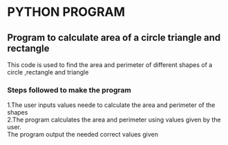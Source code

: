 # PYTHON PROGRAM
## Program to calculate area of a circle triangle and rectangle
This code is used to find the area and perimeter of different shapes of a circle ,rectangle and triangle 
### Steps followed to make the program
1.The  user inputs     values neede to calculate the area and perimeter of the shapes<br>
2.The   program calculates the area and perimeter  using values given by the user.<br>
The program output  the needed correct values given<br>
